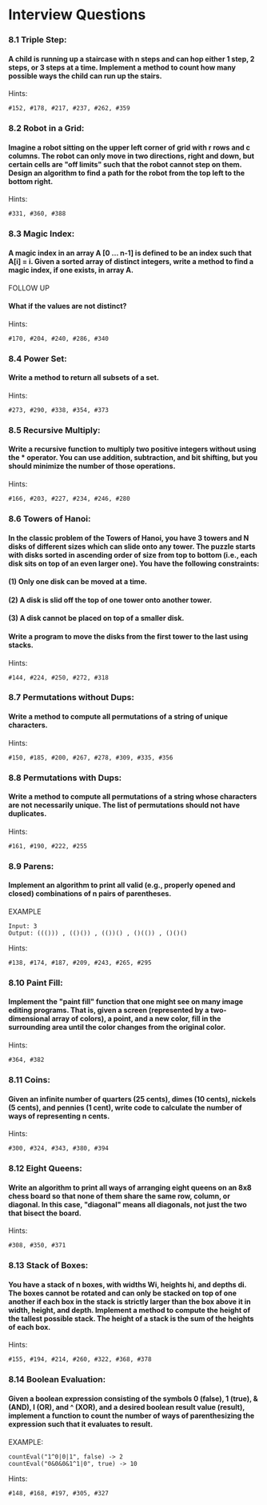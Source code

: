 # Interview Questions

### 8.1 Triple Step:
#### A child is running up a staircase with n steps and can hop either 1 step, 2 steps, or 3 steps at a time. Implement a method to count how many possible ways the child can run up the stairs.
Hints:
```
#152, #178, #217, #237, #262, #359
```

### 8.2 Robot in a Grid:
#### Imagine a robot sitting on the upper left corner of grid with r rows and c columns. The robot can only move in two directions, right and down, but certain cells are "off limits" such that the robot cannot step on them. Design an algorithm to find a path for the robot from the top left to the bottom right.
Hints:
```
#331, #360, #388
```

### 8.3 Magic Index:
#### A magic index in an array A [0 ... n-1] is defined to be an index such that A[i] = i. Given a sorted array of distinct integers, write a method to find a magic index, if one exists, in array A.
FOLLOW UP
#### What if the values are not distinct?
Hints:
```
#170, #204, #240, #286, #340
```

### 8.4 Power Set:
#### Write a method to return all subsets of a set.
Hints:
```
#273, #290, #338, #354, #373
```

### 8.5 Recursive Multiply:
#### Write a recursive function to multiply two positive integers without using the * operator. You can use addition, subtraction, and bit shifting, but you should minimize the number of those operations.
Hints:
```
#166, #203, #227, #234, #246, #280
```

### 8.6 Towers of Hanoi:
#### In the classic problem of the Towers of Hanoi, you have 3 towers and N disks of different sizes which can slide onto any tower. The puzzle starts with disks sorted in ascending order of size from top to bottom (i.e., each disk sits on top of an even larger one). You have the following constraints:
#### (1) Only one disk can be moved at a time.
#### (2) A disk is slid off the top of one tower onto another tower.
#### (3) A disk cannot be placed on top of a smaller disk.
#### Write a program to move the disks from the first tower to the last using stacks.
Hints:
```
#144, #224, #250, #272, #318
```

### 8.7 Permutations without Dups:
#### Write a method to compute all permutations of a string of unique characters.
Hints:
```
#150, #185, #200, #267, #278, #309, #335, #356
```

### 8.8 Permutations with Dups:
#### Write a method to compute all permutations of a string whose characters are not necessarily unique. The list of permutations should not have duplicates.

Hints:
```
#161, #190, #222, #255
```

### 8.9 Parens:
#### Implement an algorithm to print all valid (e.g., properly opened and closed) combinations of n pairs of parentheses.

EXAMPLE
```
Input: 3
Output: ((())) , (()()) , (())() , ()(()) , ()()()
```
Hints:
```
#138, #174, #187, #209, #243, #265, #295
```
### 8.10 Paint Fill:
#### Implement the "paint fill" function that one might see on many image editing programs. That is, given a screen (represented by a two-dimensional array of colors), a point, and a new color, fill in the surrounding area until the color changes from the original color.
Hints:
```
#364, #382
```

### 8.11 Coins:
#### Given an infinite number of quarters (25 cents), dimes (10 cents), nickels (5 cents), and pennies (1 cent), write code to calculate the number of ways of representing n cents.
Hints:
```
#300, #324, #343, #380, #394
```

### 8.12 Eight Queens:
#### Write an algorithm to print all ways of arranging eight queens on an 8x8 chess board so that none of them share the same row, column, or diagonal. In this case, "diagonal" means all diagonals, not just the two that bisect the board.
Hints:
```
#308, #350, #371
```

### 8.13 Stack of Boxes:
#### You have a stack of n boxes, with widths Wi, heights hi, and depths di. The boxes cannot be rotated and can only be stacked on top of one another if each box in the stack is strictly larger than the box above it in width, height, and depth. Implement a method to compute the height of the tallest possible stack. The height of a stack is the sum of the heights of each box.
Hints:
```
#155, #194, #214, #260, #322, #368, #378
```

### 8.14 Boolean Evaluation:
#### Given a boolean expression consisting of the symbols 0 (false), 1 (true), & (AND), I (OR), and ^ (XOR), and a desired boolean result value (result), implement a function to count the number of ways of parenthesizing the expression such that it evaluates to result.
EXAMPLE:
```
countEval("1^0|0|1", false) -> 2
countEval("0&0&0&1^1|0", true) -> 10
```
Hints:
```
#148, #168, #197, #305, #327
```